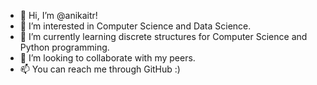 - 👋 Hi, I’m @anikaitr!
- 👀 I’m interested in Computer Science and Data Science.
- 🌱 I’m currently learning discrete structures for Computer Science and Python programming.
- 💞️ I’m looking to collaborate with my peers.
- 📫 You can reach me through GitHub :)
